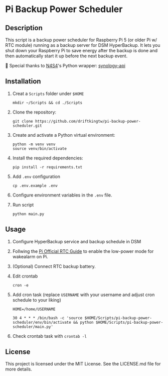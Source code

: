 # Pi Backup Power Scheduler

## Description

This script is a backup power scheduler for Raspberry Pi 5 (or older Pi w/ RTC module) running as a backup server for DSM HyperBackup. It lets you shut down your Raspberry Pi to save energy after the backup is done and then automatically start it up before the next backup event.

🎁 Special thanks to [N4S4](https://github.com/N4S4)'s Python wrapper: [synology-api
](https://github.com/N4S4/synology-api)

## Installation

1. Creat a `Scripts` folder under `$HOME`

   ```shell
   mkdir ~/Scripts && cd ./Scripts
   ```

2. Clone the repository:

   ```shell
   git clone https://github.com/driftkingtw/pi-backup-power-scheduler.git
   ```

3. Create and activate a Python virtual environment:

   ```shell
   python -m venv venv
   source venv/bin/activate
   ```

4. Install the required dependencies:

   ```shell
   pip install -r requirements.txt
   ```

5. Add `.env` configuration

   ```shell
   cp .env.example .env
   ```

6. Configure environment variables in the `.env` file.
7. Run script

   ```shell
   python main.py
   ```

## Usage

1. Configure HyperBackup service and backup schedule in DSM
2. Follwing the [Pi Official RTC Guide](https://www.raspberrypi.com/documentation/computers/raspberry-pi.html#real-time-clock-rtc) to enable the low-power mode for wakealarm on Pi.
3. (Optional) Connect RTC backup battery.
4. Edit crontab

   ```shell
   cron -e
   ```

5. Add cron task (replace `USERNAME` with your username and adjust cron schedule to your liking)

   ```shell
   HOME=/home/USERNAME

   30 4 * * * /bin/bash -c 'source $HOME/Scripts/pi-backup-power-scheduler/env/bin/activate && python $HOME/Scripts/pi-backup-power-scheduler/main.py'
   ```

6. Check crontab task with `crontab -l`

## License

This project is licensed under the MIT License. See the LICENSE.md file for more details.
